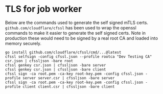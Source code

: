 # TLS for job worker

Below are the commands used to generate the self signed mTLS certs. `github.com/cloudflare/cfssl` has been used to wrap the openssl commands to make it easier to generate the self signed certs. Note in production these would need to be signed by a real root CA and loaded into memory securely.

```
go install github.com/cloudflare/cfssl/cmd/...@latest
cfssl selfsign -config cfssl.json --profile rootca "Dev Testing CA" csr.json | cfssljson -bare root
cfssl genkey csr.json | cfssljson -bare server
cfssl genkey csr.json | cfssljson -bare client
cfssl sign -ca root.pem -ca-key root-key.pem -config cfssl.json -profile server server.csr | cfssljson -bare server
cfssl sign -ca root.pem -ca-key root-key.pem -config cfssl.json -profile client client.csr | cfssljson -bare client
```